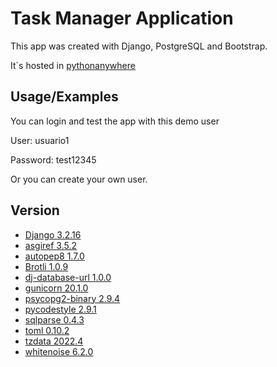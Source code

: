 
# Task Manager Application

This app was created with Django, PostgreSQL and Bootstrap. 

It´s hosted in [pythonanywhere](http://jphuicidev.pythonanywhere.com/)


## Usage/Examples

You can login and test the app with this demo user

User:  usuario1

Password:  test12345


Or you can create your own user.
## Version

 - [Django 3.2.16](https://docs.djangoproject.com/en/4.1/releases/3.2.16/)
 - [asgiref 3.5.2](https://pypi.org/project/asgiref/)
 - [autopep8 1.7.0](https://pypi.org/project/autopep8/)
 - [Brotli 1.0.9](https://pypi.org/project/Brotli/)
 - [dj-database-url 1.0.0](https://pypi.org/project/dj-database-url/)
 - [gunicorn 20.1.0](https://pypi.org/project/gunicorn/)
 - [psycopg2-binary 2.9.4](https://pypi.org/project/psycopg2-binary/)
 - [pycodestyle 2.9.1](https://pypi.org/project/pycodestyle/)
 - [sqlparse 0.4.3](https://pypi.org/project/sqlparse/)
 - [toml 0.10.2](https://pypi.org/project/toml/)
 - [tzdata 2022.4](https://pypi.org/project/tzdata/)
 - [whitenoise 6.2.0](https://pypi.org/project/whitenoise/)


